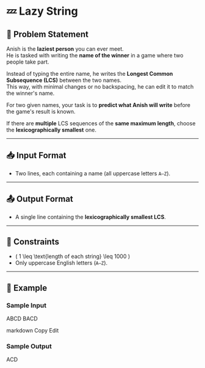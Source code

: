 # 💤 Lazy String

## 📜 Problem Statement

Anish is the **laziest person** you can ever meet.  
He is tasked with writing the **name of the winner** in a game where two people take part.  

Instead of typing the entire name, he writes the **Longest Common Subsequence (LCS)** between the two names.  
This way, with minimal changes or no backspacing, he can edit it to match the winner's name.

For two given names, your task is to **predict what Anish will write** before the game's result is known.

If there are **multiple** LCS sequences of the **same maximum length**, choose the **lexicographically smallest** one.

---

## 📥 Input Format

- Two lines, each containing a name (all uppercase letters `A–Z`).

---

## 📤 Output Format

- A single line containing the **lexicographically smallest LCS**.

---

## 📏 Constraints

- \( 1 \leq \text{length of each string} \leq 1000 \)
- Only uppercase English letters (`A–Z`).

---

## 🧮 Example

### **Sample Input**
ABCD
BACD

markdown
Copy
Edit

### **Sample Output**
ACD
